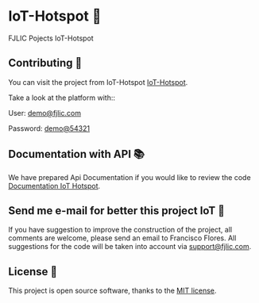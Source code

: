 # IoT-Hotspot 🚀
FJLIC Pojects IoT-Hotspot 

## Contributing 👾

You can visit the project from IoT-Hotspot [IoT-Hotspot](https://hotspot.fjlic.com/).
 
Take a look at the platform with::

User: [demo@fjlic.com](https://hotspot.fjlic.com/)

Password: [demo@54321](https://hotspot.fjlic.com/)

## Documentation with API 📚

We have prepared Api Documentation if you would like to review the code [Documentation IoT Hotspot](https://hotspot.fjlic.com/docs/1.0/overview).

## Send me e-mail for better this project IoT 📧

If you have suggestion to improve the construction of the project, all comments are welcome, please send an email to Francisco Flores. All suggestions for the code will be taken into account via [support@fjlic.com](mailto:support@fjlic.com).

## License 🔑

This project is open source software, thanks to the [MIT license](https://opensource.org/licenses/MIT).
